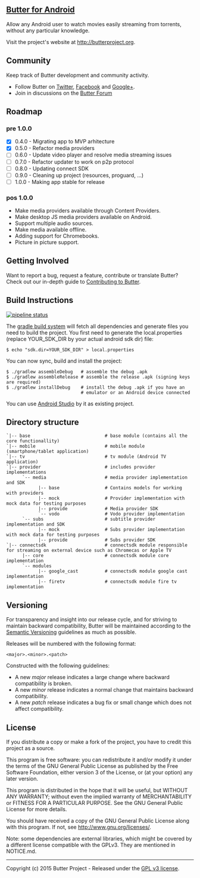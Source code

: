 [Butter for Android](https://github.com/butterproject/butter-android)
----

Allow any Android user to watch movies easily streaming from torrents, without any particular knowledge.

Visit the project's website at <http://butterproject.org>.

## Community

Keep track of Butter development and community activity.

* Follow Butter on [Twitter](https://twitter.com/butterproject), [Facebook](https://www.facebook.com/ButterProjectOrg/) and [Google+](https://plus.google.com/communities/111003619134556931561).
* Join in discussions on the [Butter Forum](https://www.reddit.com/r/ButterProject)

## Roadmap

### pre 1.0.0
 - [x] 0.4.0 - Migrating app to MVP arhitecture
 - [x] 0.5.0 - Refactor media providers
 - [ ] 0.6.0 - Update video player and resolve media streaming issues
 - [ ] 0.7.0 - Refactor updater to work on p2p protocol
 - [ ] 0.8.0 - Updating connect SDK
 - [ ] 0.9.0 - Cleaning up project (resources, proguard, ...)
 - [ ] 1.0.0 - Making app stable for release

### pos 1.0.0
 - Make media providers available through Content Providers.
 - Make desktop JS media providers available on Android.
 - Support multiple audio sources.
 - Make media available offline.
 - Adding support for Chromebooks.
 - Picture in picture support.

## Getting Involved

Want to report a bug, request a feature, contribute or translate Butter? Check out our in-depth guide to [Contributing to Butter](.github/CONTRIBUTING.md#contributing-to-butter).

## Build Instructions

[![pipeline status](https://gitlab.com/butterproject/butter-android/badges/develop/pipeline.svg)](https://gitlab.com/butterproject/butter-android/commits/develop)

The [gradle build system](https://developer.android.com/studio/build/index.html) will fetch all dependencies and generate
files you need to build the project. You first need to generate the
local.properties (replace YOUR_SDK_DIR by your actual android sdk dir)
file:

    $ echo "sdk.dir=YOUR_SDK_DIR" > local.properties

You can now sync, build and install the project:

    $ ./gradlew assembleDebug   # assemble the debug .apk
    $ ./gradlew assembleRelease # assemble the release .apk (signing keys are required)
    $ ./gradlew installDebug    # install the debug .apk if you have an
                                # emulator or an Android device connected

You can use [Android Studio](http://developer.android.com/sdk/installing/studio.html) by it as existing project.

## Directory structure ##

    `|-- base                            # base module (contains all the core functionallity)
    `|-- mobile                          # mobile module (smartphone/tablet application)
    `|-- tv                              # tv module (Android TV application)
    `|-- provider                        # includes provider implementations
          `-- media                      # media provider implementation and SDK
                |-- base                 # Contains models for working with providers
                |-- mock                 # Provider implementation with mock data for testing purposes
                |-- provide              # Media provider SDK
                `-- vodo                 # Vodo provider implementation
          `-- subs                       # subtitle provider implementation and SDK
                |-- mock                 # Subs provider implementation with mock data for testing purposes
                |-- provide              # Subs provider SDK
    `|-- connectsdk                      # connectsdk module responsible for streaming on external device such as Chromecas or Apple TV
          |-- core                       # connectsdk module core implementation
          `-- modules
                |-- google_cast          # connectsdk module google cast implementation
                |-- firetv               # connectsdk module fire tv implementation

## Versioning

For transparency and insight into our release cycle, and for striving to maintain backward compatibility, Butter will be maintained according to the [Semantic Versioning](http://semver.org/) guidelines as much as possible.

Releases will be numbered with the following format:

`<major>.<minor>.<patch>`

Constructed with the following guidelines:
* A new *major* release indicates a large change where backward compatibility is broken.
* A new *minor* release indicates a normal change that maintains backward compatibility.
* A new *patch* release indicates a bug fix or small change which does not affect compatibility.

## License

If you distribute a copy or make a fork of the project, you have to credit this project as a source.

This program is free software: you can redistribute it and/or modify it under the terms of the GNU General Public License as published by the Free Software Foundation, either version 3 of the License, or (at your option) any later version.

This program is distributed in the hope that it will be useful, but WITHOUT ANY WARRANTY; without even the implied warranty of MERCHANTABILITY or FITNESS FOR A PARTICULAR PURPOSE.  See the GNU General Public License for more details.

You should have received a copy of the GNU General Public License along with this program.  If not, see http://www.gnu.org/licenses/.

Note: some dependencies are external libraries, which might be covered by a different license compatible with the GPLv3. They are mentioned in NOTICE.md.

***

Copyright (c) 2015 Butter Project - Released under the [GPL v3 license](LICENSE.txt).
